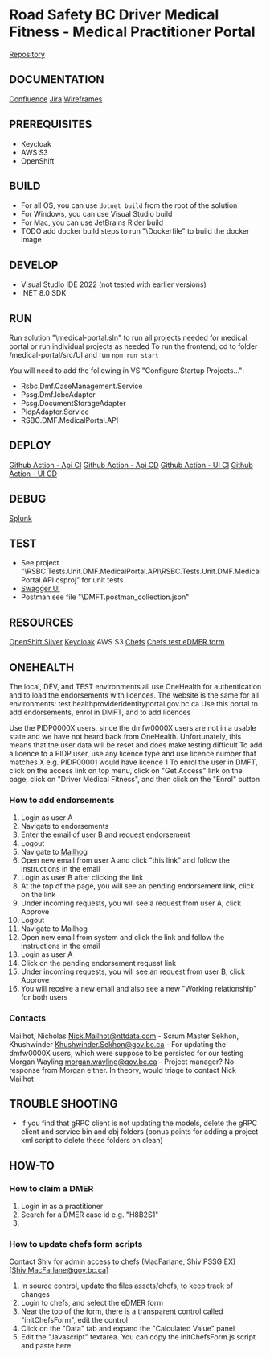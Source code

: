 # Road Safety BC Driver Medical Fitness - Medical Practitioner Portal
[Repository](https://github.com/bcgov/rsbc-dmf/tree/main/medical-portal)

## DOCUMENTATION
[Confluence](https://jag.gov.bc.ca/wiki/display/DFTP/%5BProject+Base%5D+-+Practitioner+Portal+and+eDMER)
[Jira](https://jag.gov.bc.ca/jirarsi/secure/RapidBoard.jspa?rapidView=2503&projectKey=DFTDP)
[Wireframes](https://dmft.number41media.com/Wireframes/medical_portal/)

## PREREQUISITES
- Keycloak
- AWS S3
- OpenShift

## BUILD
- For all OS, you can use `dotnet build` from the root of the solution
- For Windows, you can use Visual Studio build
- For Mac, you can use JetBrains Rider build
- TODO add docker build steps to run "\Dockerfile" to build the docker image

## DEVELOP
- Visual Studio IDE 2022 (not tested with earlier versions)
- .NET 8.0 SDK

## RUN
Run solution "\medical-portal.sln" to run all projects needed for medical portal or run individual projects as needed
To run the frontend, cd to folder /medical-portal/src/UI and run `npm run start`

You will need to add the following in VS "Configure Startup Projects...":
- Rsbc.Dmf.CaseManagement.Service
- Pssg.Dmf.IcbcAdapter
- Pssg.DocumentStorageAdapter
- PidpAdapter.Service
- RSBC.DMF.MedicalPortal.API

## DEPLOY
[Github Action - Api CI](https://github.com/bcgov/rsbc-dmf/actions/workflows/ci-medical-portal-api.yml)
[Github Action - Api CD](https://github.com/bcgov/rsbc-dmf/actions/workflows/cd-medical-portal-api.yml)
[Github Action - UI CI](https://github.com/bcgov/rsbc-dmf/actions/workflows/ci-medical-portal-ui.yml)
[Github Action - UI CD](https://github.com/bcgov/rsbc-dmf/actions/workflows/cd-medical-portal-ui.yml)

## DEBUG
[Splunk](https://splunk.jag.gov.bc.ca/)

## TEST
- See project "\RSBC.Tests.Unit.DMF.MedicalPortal.API\RSBC.Tests.Unit.DMF.MedicalPortal.API.csproj" for unit tests
- [Swagger UI](http://localhost:5000/swagger/index.html)
- Postman see file "\DMFT.postman_collection.json"

## RESOURCES
[OpenShift Silver](https://oauth-openshift.apps.silver.devops.gov.bc.ca/oauth/authorize?client_id=console&redirect_uri=https%3A%2F%2Fconsole.apps.silver.devops.gov.bc.ca%2Fauth%2Fcallback&response_type=code&scope=user%3Afull&state=bd57c0b6)
[Keycloak](https://test.healthprovideridentityportal.gov.bc.ca/)
AWS S3
[Chefs](https://submit.digital.gov.bc.ca/app/)
[Chefs test eDMER form](https://submit.digital.gov.bc.ca/app/form/manage?f=5383fc89-b219-49a2-924c-251cd1557eb8)

## ONEHEALTH
The local, DEV, and TEST environments all use OneHealth for authentication and to load the endorsements with licences. 
The website is the same for all environments: test.healthprovideridentityportal.gov.bc.ca
Use this portal to add endorsements, enrol in DMFT, and to add licences

Use the PIDP0000X users, since the dmfw0000X users are not in a usable state and we have not heard back from OneHealth. Unfortunately, this means that the user data will be reset and does make testing difficult
To add a licence to a PIDP user, use any licence type and use licence number that matches X e.g. PIDP00001 would have licence 1
To enrol the user in DMFT, click on the access link on top menu, click on "Get Access" link on the page, click on "Driver Medical Fitness", and then click on the "Enrol" button

### How to add endorsements
1. Login as user A
2. Navigate to endorsements
3. Enter the email of user B and request endorsement
4. Logout
5. Navigate to [Mailhog](https://mailhog-test.healthprovideridentityportal.gov.bc.ca/)
6. Open new email from user A and click "this link" and follow the instructions in the email
7. Login as user B after clicking the link
8. At the top of the page, you will see an pending endorsement link, click on the link
9. Under incoming requests, you will see a request from user A, click Approve
10. Logout
11. Navigate to Mailhog
12. Open new email from system and click the link and follow the instructions in the email
13. Login as user A
14. Click on the pending endorsement request link
15. Under incoming requests, you will see an request from user B, click Approve
16. You will receive a new email and also see a new "Working relationship" for both users

### Contacts
Mailhot, Nicholas <Nick.Mailhot@nttdata.com> - Scrum Master
Sekhon, Khushwinder <Khushwinder.Sekhon@gov.bc.ca> - For updating the dmfw0000X users, which were suppose to be persisted for our testing
Morgan Wayling morgan.wayling@gov.bc.ca - Project manager? No response from Morgan either. In theory, would triage to contact Nick Mailhot

## TROUBLE SHOOTING
- If you find that gRPC client is not updating the models, delete the gRPC client and service bin and obj folders (bonus points for adding a project xml script to delete these folders on clean)

## HOW-TO

### How to claim a DMER
1. Login in as a practitioner
2. Search for a DMER case id e.g. "H8B2S1"
3. 

### How to update chefs form scripts
Contact Shiv for admin access to chefs (MacFarlane, Shiv PSSG:EX)[<Shiv.MacFarlane@gov.bc.ca>]
1. In source control, update the files assets/chefs, to keep track of changes
2. Login to chefs, and select the eDMER form
3. Near the top of the form, there is a transparent control called "initChefsForm", edit the control
4. Click on the "Data" tab and expand the "Calculated Value" panel
5. Edit the "Javascript" textarea. You can copy the initChefsForm.js script and paste here.